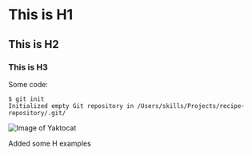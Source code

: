 # This is H1
## This is H2
### This is H3

Some code:
```
$ git init
Initialized empty Git repository in /Users/skills/Projects/recipe-repository/.git/
```

![Image of Yaktocat](https://octodex.github.com/images/yaktocat.png)

Added some H examples
